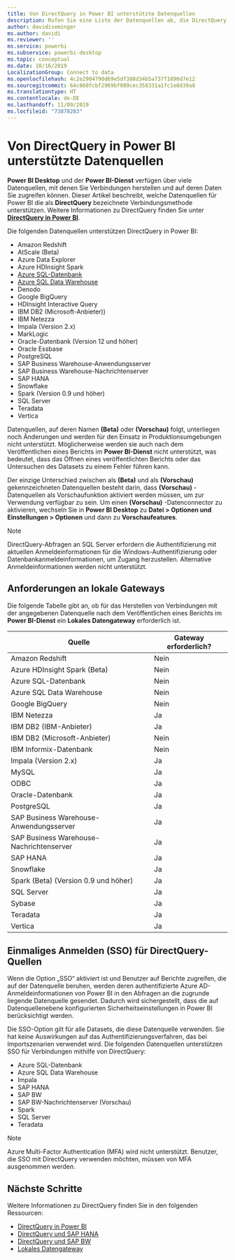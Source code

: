 ```yaml
---
title: Von DirectQuery in Power BI unterstützte Datenquellen
description: Rufen Sie eine Liste der Datenquellen ab, die DirectQuery verwenden können.
author: davidiseminger
ms.author: davidi
ms.reviewer: ''
ms.service: powerbi
ms.subservice: powerbi-desktop
ms.topic: conceptual
ms.date: 10/16/2019
LocalizationGroup: Connect to data
ms.openlocfilehash: 4c2e2904790d69e5df388d34b5a737f1890d7e12
ms.sourcegitcommit: 64c860fcbf2969bf089cec358331a1fc1e0d39a8
ms.translationtype: HT
ms.contentlocale: de-DE
ms.lasthandoff: 11/09/2019
ms.locfileid: "73878283"
---
```

# <a name="data-sources-supported-by-directquery-in-power-bi"></a>Von DirectQuery in Power BI unterstützte Datenquellen

**Power BI Desktop** und der **Power BI-Dienst** verfügen über viele Datenquellen, mit denen Sie Verbindungen herstellen und auf deren Daten Sie zugreifen können. Dieser Artikel beschreibt, welche Datenquellen für Power BI die als **DirectQuery** bezeichnete Verbindungsmethode unterstützen. Weitere Informationen zu DirectQuery finden Sie unter [**DirectQuery in Power BI**](desktop-directquery-about.md).

Die folgenden Datenquellen unterstützen DirectQuery in Power BI:

* Amazon Redshift
* AtScale (Beta)
* Azure Data Explorer
* Azure HDInsight Spark
* [Azure SQL-Datenbank](service-azure-sql-database-with-direct-connect.md)
* [Azure SQL Data Warehouse](service-azure-sql-data-warehouse-with-direct-connect.md)
* Denodo
* Google BigQuery
* HDInsight Interactive Query
* IBM DB2 (Microsoft-Anbieter))
* IBM Netezza
* Impala (Version 2.x)
* MarkLogic
* Oracle-Datenbank (Version 12 und höher)
* Oracle Essbase
* PostgreSQL
* SAP Business Warehouse-Anwendungsserver
* SAP Business Warehouse-Nachrichtenserver
* SAP HANA
* Snowflake
* Spark (Version 0.9 und höher)
* SQL Server
* Teradata
* Vertica

Datenquellen, auf deren Namen **(Beta)** oder **(Vorschau)** folgt, unterliegen noch Änderungen und werden für den Einsatz in Produktionsumgebungen nicht unterstützt. Möglicherweise werden sie auch nach dem Veröffentlichen eines Berichts im **Power BI-Dienst** nicht unterstützt, was bedeutet, dass das Öffnen eines veröffentlichten Berichts oder das Untersuchen des Datasets zu einem Fehler führen kann.

Der einzige Unterschied zwischen als **(Beta)** und als **(Vorschau)** gekennzeichneten Datenquellen besteht darin, dass **(Vorschau)** -Datenquellen als Vorschaufunktion aktiviert werden müssen, um zur Verwendung verfügbar zu sein. Um einen **(Vorschau)** -Datenconnector zu aktivieren, wechseln Sie in **Power BI Desktop** zu **Datei > Optionen und Einstellungen > Optionen** und dann zu **Vorschaufeatures**.

> [!NOTE]
> DirectQuery-Abfragen an SQL Server erfordern die Authentifizierung mit aktuellen Anmeldeinformationen für die Windows-Authentifizierung oder Datenbankanmeldeinformationen, um Zugang herzustellen. Alternative Anmeldeinformationen werden nicht unterstützt.
>

## <a name="on-premises-gateway-requirements"></a>Anforderungen an lokale Gateways
Die folgende Tabelle gibt an, ob für das Herstellen von Verbindungen mit der angegebenen Datenquelle nach dem Veröffentlichen eines Berichts im **Power BI-Dienst** ein **Lokales Datengateway** erforderlich ist.

| Quelle | Gateway erforderlich? |
| --- | --- |
| Amazon Redshift |Nein |
| Azure HDInsight Spark (Beta) |Nein |
| Azure SQL-Datenbank |Nein |
| Azure SQL Data Warehouse |Nein |
| Google BigQuery |Nein |
| IBM Netezza |Ja |
| IBM DB2 (IBM-Anbieter) |Ja |
| IBM DB2 (Microsoft-Anbieter) |Nein |
| IBM Informix-Datenbank |Nein |
| Impala (Version 2.x) |Ja |
| MySQL |Ja |
| ODBC |Ja |
| Oracle-Datenbank |Ja |
| PostgreSQL |Ja |
| SAP Business Warehouse-Anwendungsserver |Ja |
| SAP Business Warehouse-Nachrichtenserver |Ja |
| SAP HANA |Ja |
| Snowflake |Ja |
| Spark (Beta) (Version 0.9 und höher) |Ja |
| SQL Server |Ja |
| Sybase |Ja |
| Teradata |Ja |
| Vertica |Ja |


## <a name="single-sign-on-sso-for-directquery-sources"></a>Einmaliges Anmelden (SSO) für DirectQuery-Quellen

Wenn die Option „SSO“ aktiviert ist und Benutzer auf Berichte zugreifen, die auf der Datenquelle beruhen, werden deren authentifizierte Azure AD-Anmeldeinformationen von Power BI in den Abfragen an die zugrunde liegende Datenquelle gesendet. Dadurch wird sichergestellt, dass die auf Datenquellenebene konfigurierten Sicherheitseinstellungen in Power BI berücksichtigt werden.

Die SSO-Option gilt für alle Datasets, die diese Datenquelle verwenden. Sie hat keine Auswirkungen auf das Authentifizierungsverfahren, das bei Importszenarien verwendet wird. Die folgenden Datenquellen unterstützen SSO für Verbindungen mithilfe von DirectQuery:

- Azure SQL-Datenbank
- Azure SQL Data Warehouse
- Impala
- SAP HANA
- SAP BW
- SAP BW-Nachrichtenserver (Vorschau)
- Spark
- SQL Server
- Teradata

> [!Note]
> Azure Multi-Factor Authentication (MFA) wird nicht unterstützt. Benutzer, die SSO mit DirectQuery verwenden möchten, müssen von MFA ausgenommen werden.

## <a name="next-steps"></a>Nächste Schritte
Weitere Informationen zu DirectQuery finden Sie in den folgenden Ressourcen:

* [DirectQuery in Power BI](desktop-directquery-about.md)
* [DirectQuery und SAP HANA](desktop-directquery-sap-hana.md)
* [DirectQuery und SAP BW](desktop-directquery-sap-bw.md)
* [Lokales Datengateway](service-gateway-onprem.md)

